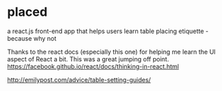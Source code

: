 # placed
a react.js front-end app that helps users learn table placing etiquette - because why not


Thanks to the react docs (especially this one) for helping me learn the UI aspect of React a bit. This was a great jumping off point. 
https://facebook.github.io/react/docs/thinking-in-react.html

http://emilypost.com/advice/table-setting-guides/ 